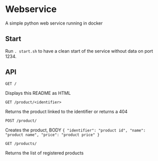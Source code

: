 # Webservice
A simple python web service running in docker

## Start
Run `. start.sh` to have a clean start of the service without data on port 1234.

## API
```
GET /
```

Displays this README as HTML

```
GET /product/<identifier>
```

Returns the product linked to the identifier or returns a 404

```
POST /product/
```

Creates the product, BODY `{ "identifier": "product id", "name": "product name", "price": "product price" }`

```
GET /products/
```

Returns the list of registered products